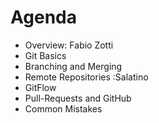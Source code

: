 # Agenda
* Overview: Fabio Zotti
* Git Basics  
* Branching and Merging
* Remote Repositories :Salatino 
* GitFlow
* Pull-Requests and GitHub
* Common Mistakes
     